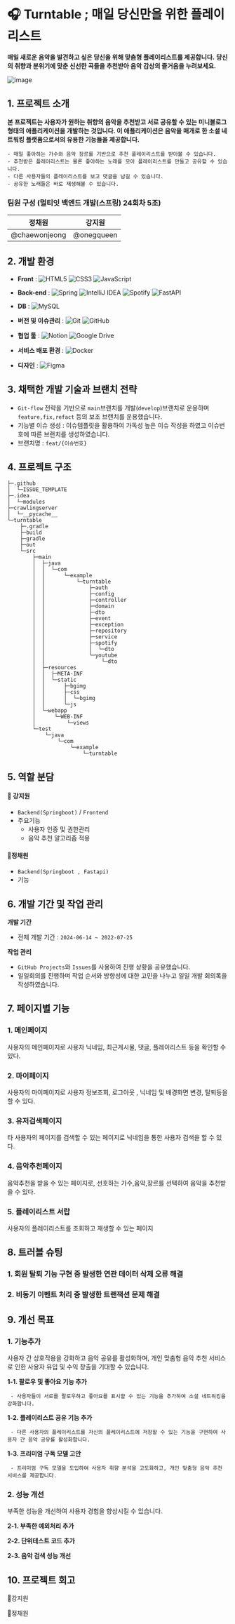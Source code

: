 # 🎧 Turntable ; 매일 당신만을 위한 플레이리스트
**매일 새로운 음악을 발견하고 싶은 당신을 위해 맞춤형 플레이리스트를 제공합니다.**
**당신의 취향과 분위기에 맞춘 신선한 곡들을 추천받아 음악 감상의 즐거움을 누려보세요.**


![image](https://github.com/user-attachments/assets/9e553810-402c-4055-b895-1f998020481a)


## 1. 프로젝트 소개
  **본 프로젝트는 사용자가 원하는 취향의 음악을 추천받고 서로 공유할 수 있는 미니블로그 형태의 애플리케이션을 개발하는 것입니다. 
  이 애플리케이션은 음악을 매개로 한 소셜 네트워킹 플랫폼으로서의 유용한 기능들을 제공합니다.**
  ```
  - 매일 좋아하는 가수와 음악 장르를 기반으로 추천 플레이리스트를 받아볼 수 있습니다.
  - 추천받은 플레이리스트는 물론 좋아하는 노래를 모아 플레이리스트를 만들고 공유할 수 있습니다.
  - 다른 사용자들의 플레이리스트를 보고 댓글을 남길 수 있습니다.
  - 공유한 노래들은 바로 재생해볼 수 있습니다.
```

  ### 팀원 구성 (멀티잇 백엔드 개발(스프링) 24회차 5조)
  | 정채원 | 강지원 |
  | :--------: | :--------: |
  |   @chaewonjeong    |      @onegqueen      |

## 2. 개발 환경

- **Front** : 
![HTML5](https://img.shields.io/badge/html5-%23E34F26.svg?style=for-the-badge&logo=html5&logoColor=white)
![CSS3](https://img.shields.io/badge/css3-%231572B6.svg?style=for-the-badge&logo=css3&logoColor=white)
![JavaScript](https://img.shields.io/badge/javascript-%23323330.svg?style=for-the-badge&logo=javascript&logoColor=%23F7DF1E)
- **Back-end** : 
![Spring](https://img.shields.io/badge/spring-%236DB33F.svg?style=for-the-badge&logo=spring&logoColor=white)
![IntelliJ IDEA](https://img.shields.io/badge/IntelliJIDEA-000000.svg?style=for-the-badge&logo=intellij-idea&logoColor=white)
![Spotify](https://img.shields.io/badge/Spotify-1ED760?style=for-the-badge&logo=spotify&logoColor=white)
![FastAPI](https://img.shields.io/badge/FastAPI-005571?style=for-the-badge&logo=fastapi)
- **DB** : 
![MySQL](https://img.shields.io/badge/mysql-4479A1.svg?style=for-the-badge&logo=mysql&logoColor=white)
- **버전 및 이슈관리** : 
![Git](https://img.shields.io/badge/git-%23F05033.svg?style=for-the-badge&logo=git&logoColor=white)
![GitHub](https://img.shields.io/badge/github-%23121011.svg?style=for-the-badge&logo=github&logoColor=white)
- **협업 툴** :
![Notion](https://img.shields.io/badge/Notion-%23000000.svg?style=for-the-badge&logo=notion&logoColor=white)
![Google Drive](https://img.shields.io/badge/Google%20Drive-4285F4?style=for-the-badge&logo=googledrive&logoColor=white)
- **서비스 배포 환경** :
![Docker](https://img.shields.io/badge/docker-%230db7ed.svg?style=for-the-badge&logo=docker&logoColor=white)

- **디자인** :
![Figma](https://img.shields.io/badge/figma-%23F24E1E.svg?style=for-the-badge&logo=figma&logoColor=white)

## 3. 채택한 개발 기술과 브랜치 전략
- `Git-flow` 전략을 기반으로 `main`브랜치를 개발(`develop`)브랜치로 운용하며 `feature,fix,refact` 등의 보조 브랜치를 운용했습니다.
- 기능별 이슈 생성 : 이슈템플릿을 활용하여 가독성 높은 이슈 작성을 하였고 이슈번호에 따른 브랜치를 생성하였습니다.
- 브랜치명 : `feat/{이슈번호}`


## 4. 프로젝트 구조
```
├─.github
│  └─ISSUE_TEMPLATE
├─.idea
│  └─modules
├─crawlingserver
│  └─__pycache__
└─turntable
    ├─.gradle
    ├─build
    ├─gradle
    ├─out
    └─src
        ├─main
        │  ├─java
        │  │  └─com
        │  │      └─example
        │  │          └─turntable
        │  │              ├─auth
        │  │              ├─config
        │  │              ├─controller
        │  │              ├─domain
        │  │              ├─dto
        │  │              ├─event
        │  │              ├─exception
        │  │              ├─repository
        │  │              ├─service
        │  │              ├─spotify
        │  │              │  └─dto
        │  │              └─youtube
        │  │                  └─dto
        │  ├─resources
        │  │  ├─META-INF
        │  │  └─static
        │  │      ├─bgimg
        │  │      ├─css
        │  │      │  └─bgimg
        │  │      └─js
        │  └─webapp
        │      └─WEB-INF
        │          └─views
        └─test
            └─java
                └─com
                    └─example
                        └─turntable
```

## 5. 역할 분담
#### 🎀 강지원
- `Backend(Springboot)` / `Frontend`
- 주요기능
  - 사용자 인증 및 권한관리
  - 음악 추천 알고리즘 적용
    
#### 💩정채원
- `Backend(Springboot , Fastapi)`
- 기능

## 6. 개발 기간 및 작업 관리
**개발 기간**
  - 전체 개발 기간 : `2024-06-14 ~ 2022-07-25`

**작업 관리**
  - `GitHub Projects`와 `Issues`를 사용하여 진행 상황을 공유했습니다.
  - 일일회의를 진행하며 작업 순서와 방향성에 대한 고민을 나누고 일일 개발 회의록을 작성하였습니다.

## 7. 페이지별 기능
### 1. 메인페이지
 사용자의 메인페이지로 사용자 닉네임, 최근게시물, 댓글, 플레이리스트 등을 확인할 수 있다.
 
### 2. 마이페이지
 사용자의 마이페이지로 사용자 정보조회, 로그아웃 , 닉네임 및 배경화면 변경, 탈퇴등을 할 수 있다.
 
### 3. 유저검색페이지
 타 사용자의 페이지를 검색할 수 있는 페이지로 닉네임을 통한 사용자 검색을 할 수 있다.
 
### 4. 음악추천페이지
 음악추천을 받을 수 있는 페이지로, 선호하는 가수,음악,장르를 선택하여 음악을 추천받을 수 있다.
 
### 5. 플레이리스트 서랍
 사용자의 플레이리스트를 조회하고 재생할 수 있는 페이지

## 8. 트러블 슈팅
 ### 1. 회원 탈퇴 기능 구현 중 발생한 연관 데이터 삭제 오류 해결
 ### 2. 비동기 이벤트 처리 중 발생한 트랜잭션 문제 해결
 
## 9. 개선 목표
### 1. 기능추가
사용자 간 상호작용을 강화하고 음악 공유를 활성화하며, 개인 맞춤형 음악 추천 서비스로 인한 사용자 유입 및  수익 창출을 기대할 수 있습니다.

   **1-1. 팔로우 및 좋아요 기능 추가**
     
     - 사용자들이 서로를 팔로우하고 좋아요를 표시할 수 있는 기능을 추가하여 소셜 네트워킹을 강화합니다.
  
   **1-2. 플레이리스트 공유 기능 추가**
     
     - 다른 사용자의 플레이리스트를 자신의 플레이리스트에 저장할 수 있는 기능을 구현하여 사용자 간 음악 공유를 활성화합니다.
  
   **1-3. 프리미엄 구독 모델 고안**
     
     - 프리미엄 구독 모델을 도입하여 사용자 취향 분석을 고도화하고, 개인 맞춤형 음악 추천 서비스를 제공합니다.
     
### 2. 성능 개선
부족한 성능을 개선하여 사용자 경험을 향상시킬 수 있습니다.

  **2-1. 부족한 예외처리 추가**

   **2-2. 단위테스트 코드 추가**

   **2-3. 음악 검색 성능 개선**

## 10. 프로젝트 회고
🎀강지원

💩정채원
